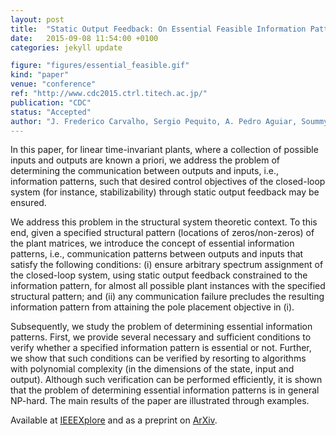 ```yaml
---
layout: post
title:  "Static Output Feedback: On Essential Feasible Information Patterns"
date:   2015-09-08 11:54:00 +0100
categories: jekyll update

figure: "figures/essential_feasible.gif"
kind: "paper"
venue: "conference"
ref: "http://www.cdc2015.ctrl.titech.ac.jp/"
publication: "CDC"
status: "Accepted"
author: "J. Frederico Carvalho, Sergio Pequito, A. Pedro Aguiar, Soummya Kar, George J. Pappas"
---
```


In this paper, for linear time-invariant plants, where a collection of possible inputs and outputs are known a priori, we address the problem of determining the communication between outputs and inputs, i.e., information patterns, such that desired control objectives of the closed-loop system (for instance, stabilizability) through static output feedback may be ensured.

We address this problem in the structural system theoretic context. To this end, given a specified structural pattern (locations of zeros/non-zeros) of the plant matrices, we introduce the concept of essential information patterns, i.e., communication patterns between outputs and inputs that satisfy the following conditions: (i) ensure arbitrary spectrum assignment of the closed-loop system, using static output feedback constrained to the information pattern, for almost all possible plant instances with the specified structural pattern; and (ii) any communication failure precludes the resulting information pattern from attaining the pole placement objective in (i).

Subsequently, we study the problem of determining essential information patterns. First, we provide several necessary and sufficient conditions to verify whether a specified information pattern is essential or not. Further, we show that such conditions can be verified by resorting to algorithms with polynomial complexity (in the dimensions of the state, input and output). Although such verification can be performed efficiently, it is shown that the problem of determining essential information patterns is in general NP-hard. The main results of the paper are illustrated through examples. 

Available at [IEEEXplore] and as a preprint on [ArXiv].

[IEEEXplore]:https://ieeexplore.ieee.org/document/7402839/
[ArXiV]:http://arxiv.org/abs/1509.02383
